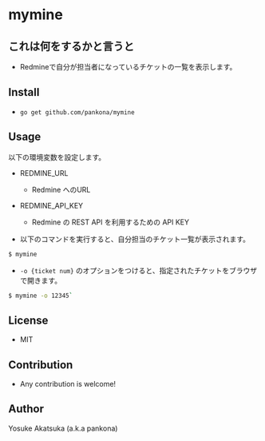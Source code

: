 # mymine

## これは何をするかと言うと

* Redmineで自分が担当者になっているチケットの一覧を表示します。

## Install

* `go get github.com/pankona/mymine`

## Usage

以下の環境変数を設定します。

* REDMINE_URL
  * Redmine へのURL

* REDMINE_API_KEY
  * Redmine の REST API を利用するための API KEY

* 以下のコマンドを実行すると、自分担当のチケット一覧が表示されます。

```bash
$ mymine
```

* `-o {ticket num}` のオプションをつけると、指定されたチケットをブラウザで開きます。

```bash
$ mymine -o 12345`
```

## License

* MIT

## Contribution

* Any contribution is welcome!

## Author

Yosuke Akatsuka (a.k.a pankona)
